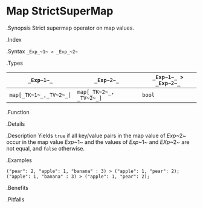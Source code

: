 # Map StrictSuperMap

.Synopsis
Strict supermap operator on map values.

.Index
>

.Syntax
`_Exp_~1~ > _Exp_~2~`

.Types

| `_Exp~1~_`            |  `_Exp~2~_`             | `_Exp~1~_ > _Exp~2~_`  |
| --- | --- | --- |
| `map[_TK~1~_,_TV~2~_]` |  `map[_TK~2~_, _TV~2~_]` | `bool`                |


.Function

.Details

.Description
Yields `true` if all key/value pairs in the map value of _Exp_~2~ occur in the map value _Exp_~1~
and the values of _Exp_~1~ and _EXp_~2~ are not equal, and `false` otherwise.

.Examples
```rascal-shell
("pear": 2, "apple": 1, "banana" : 3) > ("apple": 1, "pear": 2);
("apple": 1, "banana" : 3) > ("apple": 1, "pear": 2);
```

.Benefits

.Pitfalls

